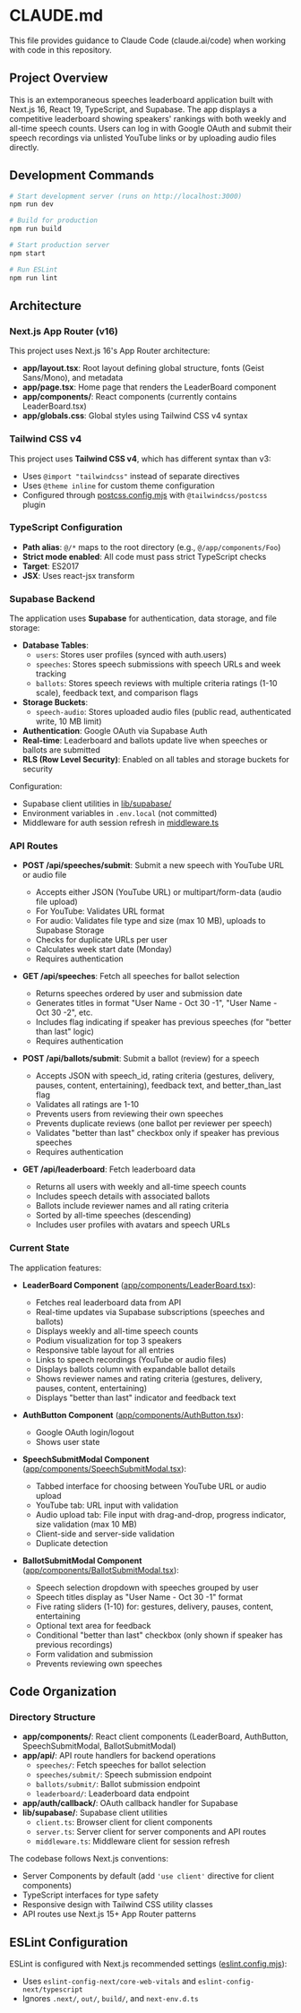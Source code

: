 # CLAUDE.md

This file provides guidance to Claude Code (claude.ai/code) when working with code in this repository.

## Project Overview

This is an extemporaneous speeches leaderboard application built with Next.js 16, React 19, TypeScript, and Supabase. The app displays a competitive leaderboard showing speakers' rankings with both weekly and all-time speech counts. Users can log in with Google OAuth and submit their speech recordings via unlisted YouTube links or by uploading audio files directly.

## Development Commands

```bash
# Start development server (runs on http://localhost:3000)
npm run dev

# Build for production
npm run build

# Start production server
npm start

# Run ESLint
npm run lint
```

## Architecture

### Next.js App Router (v16)

This project uses Next.js 16's App Router architecture:
- **app/layout.tsx**: Root layout defining global structure, fonts (Geist Sans/Mono), and metadata
- **app/page.tsx**: Home page that renders the LeaderBoard component
- **app/components/**: React components (currently contains LeaderBoard.tsx)
- **app/globals.css**: Global styles using Tailwind CSS v4 syntax

### Tailwind CSS v4

This project uses **Tailwind CSS v4**, which has different syntax than v3:
- Uses `@import "tailwindcss"` instead of separate directives
- Uses `@theme inline` for custom theme configuration
- Configured through [postcss.config.mjs](postcss.config.mjs) with `@tailwindcss/postcss` plugin

### TypeScript Configuration

- **Path alias**: `@/*` maps to the root directory (e.g., `@/app/components/Foo`)
- **Strict mode enabled**: All code must pass strict TypeScript checks
- **Target**: ES2017
- **JSX**: Uses react-jsx transform

### Supabase Backend

The application uses **Supabase** for authentication, data storage, and file storage:
- **Database Tables**:
  - `users`: Stores user profiles (synced with auth.users)
  - `speeches`: Stores speech submissions with speech URLs and week tracking
  - `ballots`: Stores speech reviews with multiple criteria ratings (1-10 scale), feedback text, and comparison flags
- **Storage Buckets**:
  - `speech-audio`: Stores uploaded audio files (public read, authenticated write, 10 MB limit)
- **Authentication**: Google OAuth via Supabase Auth
- **Real-time**: Leaderboard and ballots update live when speeches or ballots are submitted
- **RLS (Row Level Security)**: Enabled on all tables and storage buckets for security

Configuration:
- Supabase client utilities in [lib/supabase/](lib/supabase/)
- Environment variables in `.env.local` (not committed)
- Middleware for auth session refresh in [middleware.ts](middleware.ts)

### API Routes

- **POST /api/speeches/submit**: Submit a new speech with YouTube URL or audio file
  - Accepts either JSON (YouTube URL) or multipart/form-data (audio file upload)
  - For YouTube: Validates URL format
  - For audio: Validates file type and size (max 10 MB), uploads to Supabase Storage
  - Checks for duplicate URLs per user
  - Calculates week start date (Monday)
  - Requires authentication

- **GET /api/speeches**: Fetch all speeches for ballot selection
  - Returns speeches ordered by user and submission date
  - Generates titles in format "User Name - Oct 30 -1", "User Name - Oct 30 -2", etc.
  - Includes flag indicating if speaker has previous speeches (for "better than last" logic)
  - Requires authentication

- **POST /api/ballots/submit**: Submit a ballot (review) for a speech
  - Accepts JSON with speech_id, rating criteria (gestures, delivery, pauses, content, entertaining), feedback text, and better_than_last flag
  - Validates all ratings are 1-10
  - Prevents users from reviewing their own speeches
  - Prevents duplicate reviews (one ballot per reviewer per speech)
  - Validates "better than last" checkbox only if speaker has previous speeches
  - Requires authentication

- **GET /api/leaderboard**: Fetch leaderboard data
  - Returns all users with weekly and all-time speech counts
  - Includes speech details with associated ballots
  - Ballots include reviewer names and all rating criteria
  - Sorted by all-time speeches (descending)
  - Includes user profiles with avatars and speech URLs

### Current State

The application features:
- **LeaderBoard Component** ([app/components/LeaderBoard.tsx](app/components/LeaderBoard.tsx)):
  - Fetches real leaderboard data from API
  - Real-time updates via Supabase subscriptions (speeches and ballots)
  - Displays weekly and all-time speech counts
  - Podium visualization for top 3 speakers
  - Responsive table layout for all entries
  - Links to speech recordings (YouTube or audio files)
  - Displays ballots column with expandable ballot details
  - Shows reviewer names and rating criteria (gestures, delivery, pauses, content, entertaining)
  - Displays "better than last" indicator and feedback text
  
- **AuthButton Component** ([app/components/AuthButton.tsx](app/components/AuthButton.tsx)):
  - Google OAuth login/logout
  - Shows user state
  
- **SpeechSubmitModal Component** ([app/components/SpeechSubmitModal.tsx](app/components/SpeechSubmitModal.tsx)):
  - Tabbed interface for choosing between YouTube URL or audio upload
  - YouTube tab: URL input with validation
  - Audio upload tab: File input with drag-and-drop, progress indicator, size validation (max 10 MB)
  - Client-side and server-side validation
  - Duplicate detection

- **BallotSubmitModal Component** ([app/components/BallotSubmitModal.tsx](app/components/BallotSubmitModal.tsx)):
  - Speech selection dropdown with speeches grouped by user
  - Speech titles display as "User Name - Oct 30 -1" format
  - Five rating sliders (1-10) for: gestures, delivery, pauses, content, entertaining
  - Optional text area for feedback
  - Conditional "better than last" checkbox (only shown if speaker has previous recordings)
  - Form validation and submission
  - Prevents reviewing own speeches

## Code Organization

### Directory Structure

- **app/components/**: React client components (LeaderBoard, AuthButton, SpeechSubmitModal, BallotSubmitModal)
- **app/api/**: API route handlers for backend operations
  - `speeches/`: Fetch speeches for ballot selection
  - `speeches/submit/`: Speech submission endpoint
  - `ballots/submit/`: Ballot submission endpoint
  - `leaderboard/`: Leaderboard data endpoint
- **app/auth/callback/**: OAuth callback handler for Supabase
- **lib/supabase/**: Supabase client utilities
  - `client.ts`: Browser client for client components
  - `server.ts`: Server client for server components and API routes
  - `middleware.ts`: Middleware client for session refresh

The codebase follows Next.js conventions:
- Server Components by default (add `'use client'` directive for client components)
- TypeScript interfaces for type safety
- Responsive design with Tailwind CSS utility classes
- API routes use Next.js 15+ App Router patterns

## ESLint Configuration

ESLint is configured with Next.js recommended settings ([eslint.config.mjs](eslint.config.mjs)):
- Uses `eslint-config-next/core-web-vitals` and `eslint-config-next/typescript`
- Ignores `.next/`, `out/`, `build/`, and `next-env.d.ts`

